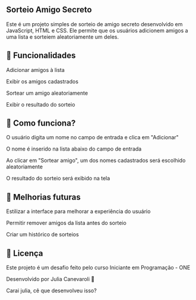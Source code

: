 <h2>Sorteio Amigo Secreto</h2>
<p>Este é um projeto simples de sorteio de amigo secreto desenvolvido em JavaScript, HTML e CSS. Ele permite que os usuários adicionem amigos a uma lista e sorteiem aleatoriamente um deles.</p>

<h2>📌 Funcionalidades</h2>

<p>Adicionar amigos à lista</p>
<p>Exibir os amigos cadastrados</p>
<p>Sortear um amigo aleatoriamente</p>
<p>Exibir o resultado do sorteio</p>

<h2>📝 Como funciona?</h2>

<p>O usuário digita um nome no campo de entrada e clica em "Adicionar"</p>
<p>O nome é inserido na lista abaixo do campo de entrada</p>
<p>Ao clicar em "Sortear amigo", um dos nomes cadastrados será escolhido aleatoriamente</p>
<p>O resultado do sorteio será exibido na tela</p>

<h2>📌 Melhorias futuras</h2>
<p>Estilizar a interface para melhorar a experiência do usuário</p>
<p>Permitir remover amigos da lista antes do sorteio</p>
<p>Criar um histórico de sorteios</p>

<h2>📄 Licença</h2>
<p>Este projeto é um desafio feito pelo curso Iniciante em Programação - ONE </p>

<p>Desenvolvido por Julia Canevaroli 🚀</p> 

Carai julia, cê que desenvolveu isso?

